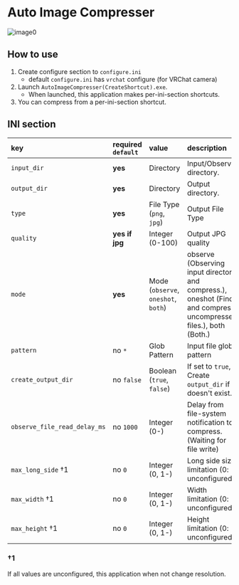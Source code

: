 # Auto Image Compresser
![image0](https://user-images.githubusercontent.com/11992915/75344611-e34a7a80-5892-11ea-8426-1ce5c19e389a.png)

## How to use

1. Create configure section to `configure.ini`
	* default `configure.ini` has `vrchat` configure (for VRChat camera)
1. Launch `AutoImageCompresser(CreateShortcut).exe`.
	* When launched, this application makes per-ini-section shortcuts.
1. You can compress from a per-ini-section shortcut.


## INI section

| key                          | required `default` | value                               | description                                                                                                      |
|:-----------------------------|:-------------------|:------------------------------------|:-----------------------------------------------------------------------------------------------------------------|
| `input_dir`                  | **yes**            | Directory                           | Input/Observe directory.                                                                                         |
| `output_dir`                 | **yes**            | Directory                           | Output directory.                                                                                                |
| `type`                       | **yes**            | File Type (`png`, `jpg`)            | Output File Type                                                                                                 |
| `quality`                    | **yes if jpg**     | Integer (0-100)                     | Output JPG quality                                                                                               |
| `mode`                       | **yes**            | Mode (`observe`, `oneshot`, `both`) | observe (Observing input directory and compress.), oneshot (Find and compress uncompressed files.), both (Both.) |
| `pattern`                    | no `*`             | Glob Pattern                        | Input file glob pattern                                                                                          |
| `create_output_dir`          | no `false`         | Boolean (`true`, `false`)           | If set to `true`, Create `output_dir` if it doesn't exist.                                                       |
| `observe_file_read_delay_ms` | no `1000`          | Integer (0-)                        | Delay from file-system notification to compress. (Waiting for file write)                                        |
| `max_long_side` †1           | no `0`             | Integer (0, 1-)                     | Long side size limitation (0: unconfigured)                                                                      |
| `max_width` †1               | no `0`             | Integer (0, 1-)                     | Width limitation          (0: unconfigured)                                                                      |
| `max_height` †1              | no `0`             | Integer (0, 1-)                     | Height limitation         (0: unconfigured)                                                                      |

### †1
If all values are unconfigured, this application when not change resolution.

